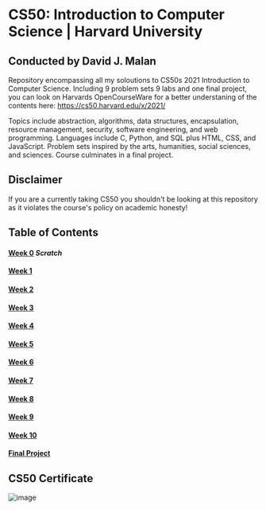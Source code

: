 # CS50: Introduction to Computer Science | Harvard University

## Conducted by David J. Malan

Repository encompassing all my soloutions to CS50s 2021 Introduction to Computer Science.
Including 9 problem sets 9 labs and one final project, you can look on Harvards OpenCourseWare
for a better understaning of the contents here: https://cs50.harvard.edu/x/2021/

Topics include abstraction, algorithms, data structures, encapsulation, resource management, security, software engineering, and web programming. Languages include C, Python, and SQL plus HTML, CSS, and JavaScript. Problem sets inspired by the arts, humanities, social sciences, and sciences. Course culminates in a final project.


## Disclaimer 

If you are a currently taking CS50 you shouldn't be looking at this repository as it
violates the course's policy on academic honesty!

## Table of Contents

#### [Week 0](https://github.com/jesse1224/CS50/tree/main/Week0) *Scratch*
#### [Week 1](https://github.com/jesse1224/CS50/tree/main/Week1)
#### [Week 2](https://github.com/jesse1224/CS50/tree/main/Week2)
#### [Week 3](https://github.com/jesse1224/CS50/tree/main/Week3)
#### [Week 4](https://github.com/jesse1224/CS50/tree/main/Week4)
#### [Week 5](https://github.com/jesse1224/CS50/tree/main/Week5)
#### [Week 6](https://github.com/jesse1224/CS50/tree/main/Week6)
#### [Week 7](https://github.com/jesse1224/CS50/tree/main/Week7)
#### [Week 8](https://github.com/jesse1224/CS50/tree/main/Week8)
#### [Week 9](https://github.com/jesse1224/CS50/tree/main/Week9)
#### [Week 10](https://github.com/jesse1224/CS50/tree/main/Week10)
#### [Final Project](https://github.com/jesse1224/CS50/tree/main/Final%20Project/Snake)

## CS50 Certificate

![image](https://user-images.githubusercontent.com/69617120/115339736-b79df880-a1e8-11eb-9610-ff0bc242514a.png)
